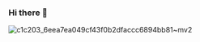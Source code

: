 ### Hi there 👋 

![c1c203_6eea7ea049cf43f0b2dfaccc6894bb81~mv2](https://user-images.githubusercontent.com/56478257/96972206-d2422e00-1533-11eb-8ce1-3ce51998f7de.gif)

<!--
**ImAshishMaan/ImAshishMaan** is a ✨ _special_ ✨ repository because its `README.md` (this file) appears on your GitHub profile.

Here are some ideas to get you started:

- 🔭 I’m currently working on ...
- 🌱 I’m currently learning ...
- 👯 I’m looking to collaborate on ...
- 🤔 I’m looking for help with ...
- 💬 Ask me about ...
- 📫 How to reach me: ...
- 😄 Pronouns: ...
- ⚡ Fun fact: ...
-->
